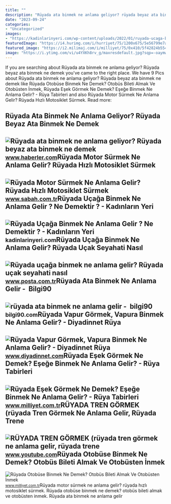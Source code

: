 ```yaml
---
title: ""
description: "Rüyada ata binmek ne anlama geliyor? rüyada beyaz ata binmek ne demek"
date: "2023-09-24"
categories:
- "Uncategorized"
images:
- "https://kadinlarinyeri.com/wp-content/uploads/2022/01/ruyada-ucaga-binmek-ne-anlama-gelir.jpg"
featuredImage: "https://i4.hurimg.com/i/hurriyet/75/1200x675/5e56799e7af507229ce166ee.jpg"
featured_image: "https://i2.milimaj.com/i/milliyet/75/0x410/5f42824b55428408f8a0e0cc.jpg"
image: "https://i.ytimg.com/vi/u4YXKh8rv_g/maxresdefault.jpg?sqp=-oaymwEmCIAKENAF8quKqQMa8AEB-AH-CYAC0AWKAgwIABABGGUgZSg7MA8=&amp;rs=AOn4CLAyhpZjXI7cxq4oji-GbTWm7Hd6xw"
---
```


If you are searching about Rüyada ata binmek ne anlama geliyor? Rüyada beyaz ata binmek ne demek you've came to the right place. We have 9 Pics about Rüyada ata binmek ne anlama geliyor? Rüyada beyaz ata binmek ne demek like Rüyada Otobüse Binmek Ne Demek? Otobüs Bileti Almak Ve Otobüsten İnmek, Rüyada Eşek Görmek Ne Demek? Eşeğe Binmek Ne Anlama Gelir? - Rüya Tabirleri and also Rüyada Motor Sürmek Ne Anlama Gelir? Rüyada Hızlı Motosiklet Sürmek. Read more:

Rüyada Ata Binmek Ne Anlama Geliyor? Rüyada Beyaz Ata Binmek Ne Demek
---------------------------------------------------------------------

 ![Rüyada ata binmek ne anlama geliyor? Rüyada beyaz ata binmek ne demek](https://foto.haberler.com/haber/2020/12/08/ruyada-ata-binmek-ne-anlama-geliyor-ruyada-beyaz-13787135_9621_m.jpg) <small>www.haberler.com</small>Rüyada Motor Sürmek Ne Anlama Gelir? Rüyada Hızlı Motosiklet Sürmek
-------------------------------------------------------------------

 ![Rüyada Motor Sürmek Ne Anlama Gelir? Rüyada Hızlı Motosiklet Sürmek](https://iasbh.tmgrup.com.tr/ce829e/752/395/0/5/690/367?u=https://isbh.tmgrup.com.tr/sbh/2022/04/28/ruyada-motor-surmek-ne-anlama-gelir-ruyada-hizli-motosiklet-surmek-motora-binmek-anlami-1651156665894.jpg) <small>www.sabah.com.tr</small>Rüyada Uçağa Binmek Ne Anlama Gelir ? Ne Demektir ? - Kadınların Yeri
---------------------------------------------------------------------

 ![Rüyada Uçağa Binmek Ne Anlama Gelir ? Ne Demektir ? - Kadınların Yeri](https://kadinlarinyeri.com/wp-content/uploads/2022/01/ruyada-ucaga-binmek-ne-anlama-gelir.jpg) <small>kadinlarinyeri.com</small>Rüyada Uçağa Binmek Ne Anlama Gelir? Rüyada Uçak Seyahati Nasıl
---------------------------------------------------------------

 ![Rüyada uçağa binmek ne anlama gelir? Rüyada uçak seyahati nasıl](https://i3.posta.com.tr/i/posta/75/0x0/62fb700ce4bfdd060c6aa5d9.jpg) <small>www.posta.com.tr</small>Rüyada Ata Binmek Ne Anlama Gelir - ️ Bilgi90
---------------------------------------------

 ![rüyada ata binmek ne anlama gelir - ️ bilgi90](https://i4.hurimg.com/i/hurriyet/75/1200x675/5e56799e7af507229ce166ee.jpg) <small>bilgi90.com</small>Rüyada Vapur Görmek, Vapura Binmek Ne Anlama Gelir? - Diyadinnet Rüya
---------------------------------------------------------------------

 ![Rüyada Vapur Görmek, Vapura Binmek Ne Anlama Gelir? - Diyadinnet Rüya](https://www.diyadinnet.com/d/ruya/ruyada-vapur-gormek-vapura-binmek-ne-anlama-gelir-9812.jpg) <small>www.diyadinnet.com</small>Rüyada Eşek Görmek Ne Demek? Eşeğe Binmek Ne Anlama Gelir? - Rüya Tabirleri
---------------------------------------------------------------------------

 ![Rüyada Eşek Görmek Ne Demek? Eşeğe Binmek Ne Anlama Gelir? - Rüya Tabirleri](https://i2.milimaj.com/i/milliyet/75/0x410/5f3c2cd45542841058d721c0.jpg) <small>www.milliyet.com.tr</small>RÜYADA TREN GÖRMEK (rüyada Tren Görmek Ne Anlama Gelir, Rüyada Trene
--------------------------------------------------------------------

 ![RÜYADA TREN GÖRMEK (rüyada tren görmek ne anlama gelir, rüyada trene](https://i.ytimg.com/vi/u4YXKh8rv_g/maxresdefault.jpg?sqp=-oaymwEmCIAKENAF8quKqQMa8AEB-AH-CYAC0AWKAgwIABABGGUgZSg7MA8=&rs=AOn4CLAyhpZjXI7cxq4oji-GbTWm7Hd6xw) <small>www.youtube.com</small>Rüyada Otobüse Binmek Ne Demek? Otobüs Bileti Almak Ve Otobüsten İnmek
----------------------------------------------------------------------

 ![Rüyada Otobüse Binmek Ne Demek? Otobüs Bileti Almak Ve Otobüsten İnmek](https://i2.milimaj.com/i/milliyet/75/0x410/5f42824b55428408f8a0e0cc.jpg) <small>www.milliyet.com.tr</small>Rüyada motor sürmek ne anlama gelir? rüyada hızlı motosiklet sürmek. Rüyada otobüse binmek ne demek? otobüs bileti almak ve otobüsten i̇nmek. Rüyada ata binmek ne anlama gelir
